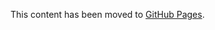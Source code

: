 This content has been moved to [GitHub Pages](https://microsoft.github.io/vs-threading/analyzers/VSTHRD004.html).
